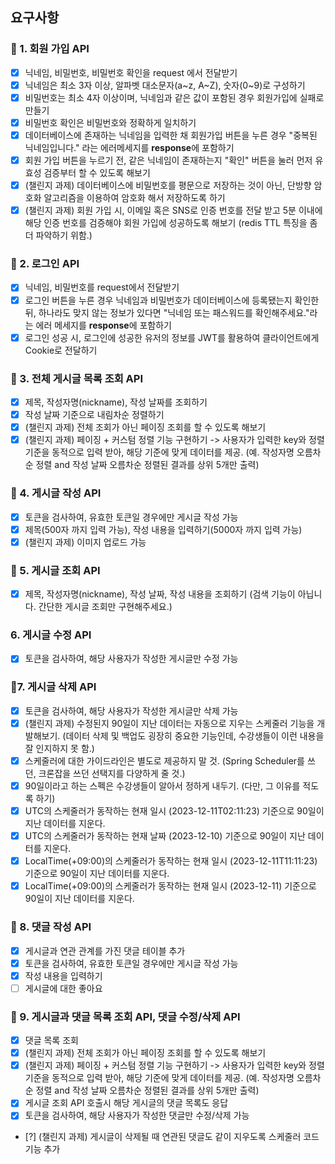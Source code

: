 ## 요구사항
### 💬 1. 회원 가입 API
   
 - [x]  닉네임, 비밀번호, 비밀번호 확인을 request 에서 전달받기
 - [x]  닉네임은 최소 3자 이상, 알파벳 대소문자(a~z, A~Z), 숫자(0~9)로 구성하기
 - [x]  비밀번호는 최소 4자 이상이며, 닉네임과 같은 값이 포함된 경우 회원가입에 실패로 만들기
 - [x]  비밀번호 확인은 비밀번호와 정확하게 일치하기
 - [x]  데이터베이스에 존재하는 닉네임을 입력한 채 회원가입 버튼을 누른 경우 "중복된 닉네임입니다." 라는 에러메세지를 **response**에 포함하기
 - [x]  회원 가입 버튼을 누르기 전, 같은 닉네임이 존재하는지 "확인" 버튼을 눌러 먼저 유효성 검증부터 할 수 있도록 해보기
- [x]  (챌린지 과제) 데이터베이스에 비밀번호를 평문으로 저장하는 것이 아닌, 단방향 암호화 알고리즘을 이용하여 암호화 해서 저장하도록 하기
- [x]  (챌린지 과제) 회원 가입 시, 이메일 혹은 SNS로 인증 번호를 전달 받고 5분 이내에 해당 인증 번호를 검증해야 회원 가입에 성공하도록 해보기 (redis TTL 특징을 좀 더 파악하기 위함.)

### 💬 2. 로그인 API
- [x]  닉네임, 비밀번호를 request에서 전달받기
- [x]  로그인 버튼을 누른 경우 닉네임과 비밀번호가 데이터베이스에 등록됐는지 확인한 뒤, 하나라도 맞지 않는 정보가 있다면 "닉네임 또는 패스워드를 확인해주세요."라는 에러 메세지를 **response**에 포함하기
- [x]  로그인 성공 시, 로그인에 성공한 유저의 정보를 JWT를 활용하여 클라이언트에게 Cookie로 전달하기

### 💬 3. 전체 게시글 목록 조회 API
- [x]  제목, 작성자명(nickname), 작성 날짜를 조회하기
- [x]  작성 날짜 기준으로 내림차순 정렬하기
- [x]  (챌린지 과제) 전체 조회가 아닌 페이징 조회를 할 수 있도록 해보기
- [x]  (챌린지 과제) 페이징 + 커스텀 정렬 기능 구현하기 -> 사용자가 입력한 key와 정렬 기준을 동적으로 입력 받아, 해당 기준에 맞게 데이터를 제공. (예. 작성자명 오름차순 정렬 and 작성 날짜 오름차순 정렬된 결과를 상위 5개만 출력)
### 💬 4. 게시글 작성 API
- [x]  토큰을 검사하여, 유효한 토큰일 경우에만 게시글 작성 가능
- [x]  제목(500자 까지 입력 가능), 작성 내용을 입력하기(5000자 까지 입력 가능)
- [x]  (챌린지 과제) 이미지 업로드 가능
### 💬 5. 게시글 조회 API
- [x] 제목, 작성자명(nickname), 작성 날짜, 작성 내용을 조회하기
      (검색 기능이 아닙니다. 간단한 게시글 조회만 구현해주세요.)
### 6. 게시글 수정 API
- [x] 토큰을 검사하여, 해당 사용자가 작성한 게시글만 수정 가능

### 💬7. 게시글 삭제 API
- [x]  토큰을 검사하여, 해당 사용자가 작성한 게시글만 삭제 가능
- [x]  (챌린지 과제) 수정된지 90일이 지난 데이터는 자동으로 지우는 스케줄러 기능을 개발해보기. (데이터 삭제 및 백업도 굉장히 중요한 기능인데, 수강생들이 이런 내용을 잘 인지하지 못 함.)
- [x]  스케줄러에 대한 가이드라인은 별도로 제공하지 말 것. (Spring Scheduler를 쓰던, 크론잡을 쓰던 선택지를 다양하게 줄 것.)
- [x]  90일이라고 하는 스펙은 수강생들이 알아서 정하게 내두기. (다만, 그 이유를 적도록 하기)
  - [x]  UTC의 스케줄러가 동작하는 현재 일시 (2023-12-11T02:11:23) 기준으로 90일이 지난 데이터를 지운다.
  - [x]  UTC의 스케줄러가 동작하는 현재 날짜 (2023-12-10) 기준으로 90일이 지난 데이터를 지운다.
  - [x]  LocalTime(+09:00)의 스케줄러가 동작하는 현재 일시 (2023-12-11T11:11:23) 기준으로 90일이 지난 데이터를 지운다.
  - [x]  LocalTime(+09:00)의 스케줄러가 동작하는 현재 일시 (2023-12-11) 기준으로 90일이 지난 데이터를 지운다.

### 💬 8. 댓글 작성 API
- [x]  게시글과 연관 관계를 가진 댓글 테이블 추가
- [x]  토큰을 검사하여, 유효한 토큰일 경우에만 게시글 작성 가능
- [x]  작성 내용을 입력하기
- [ ]  게시글에 대한 좋아요

### 💬 9. 게시글과 댓글 목록 조회 API, 댓글 수정/삭제 API
- [x]  댓글 목록 조회
- [x]  (챌린지 과제) 전체 조회가 아닌 페이징 조회를 할 수 있도록 해보기
- [x]  (챌린지 과제) 페이징 + 커스텀 정렬 기능 구현하기 -> 사용자가 입력한 key와 정렬 기준을 동적으로 입력 받아, 해당 기준에 맞게 데이터를 제공. (예. 작성자명 오름차순 정렬 and 작성 날짜 오름차순 정렬된 결과를 상위 5개만 출력)
- [x]  게시글 조회 API 호출시 해당 게시글의 댓글 목록도 응답
- [x]  토큰을 검사하여, 해당 사용자가 작성한 댓글만 수정/삭제 가능
- [?]  (챌린지 과제) 게시글이 삭제될 때 연관된 댓글도 같이 지우도록 스케줄러 코드 기능 추가